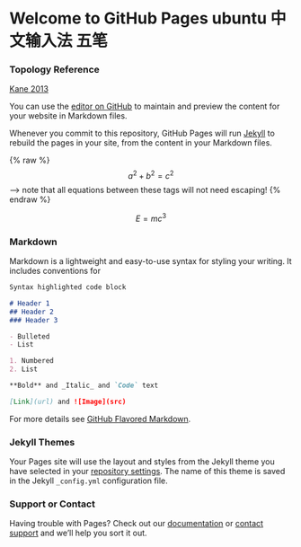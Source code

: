 # Welcome to GitHub Pages ubuntu 中文输入法 五笔

### Topology Reference
[Kane 2013](https://github.com/quantumfarm/Refs/blob/master/Topology/kane2013.pdf)

You can use the [editor on GitHub](https://github.com/quantumfarm/quantumfarm.github.io/edit/master/index.md) to maintain and preview the content for your website in Markdown files.

Whenever you commit to this repository, GitHub Pages will run [Jekyll](https://jekyllrb.com/) to rebuild the pages in your site, from the content in your Markdown files.

 {% raw %}
  $$a^2 + b^2 = c^2$$ --> note that all equations between these tags will not need escaping! 
 {% endraw %}

$$ E=mc^3$$
### Markdown

Markdown is a lightweight and easy-to-use syntax for styling your writing. It includes conventions for

```markdown
Syntax highlighted code block

# Header 1
## Header 2
### Header 3

- Bulleted
- List

1. Numbered
2. List

**Bold** and _Italic_ and `Code` text

[Link](url) and ![Image](src)
```

For more details see [GitHub Flavored Markdown](https://guides.github.com/features/mastering-markdown/).

### Jekyll Themes

Your Pages site will use the layout and styles from the Jekyll theme you have selected in your [repository settings](https://github.com/quantumfarm/quantumfarm.github.io/settings). The name of this theme is saved in the Jekyll `_config.yml` configuration file.

### Support or Contact

Having trouble with Pages? Check out our [documentation](https://help.github.com/categories/github-pages-basics/) or [contact support](https://github.com/contact) and we’ll help you sort it out.
